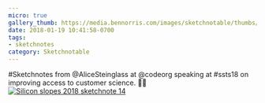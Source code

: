 ```yaml
---
micro: true
gallery_thumb: https://media.bennorris.com/images/sketchnotable/thumbs/silicon-slopes-2018-sketchnote-14.jpg
date: 2018-01-19 10:41:58-0700
tags:
- sketchnotes
category: Sketchnotable
---
```


#Sketchnotes from @AliceSteinglass at @codeorg speaking at #ssts18 on improving access to customer science. ✍🏼 [![Silicon slopes 2018 sketchnote 14](https://media.bennorris.com/images/sketchnotable/silicon-slopes-2018/silicon-slopes-2018-sketchnote-14.jpg)](https://media.bennorris.com/images/sketchnotable/silicon-slopes-2018/silicon-slopes-2018-sketchnote-14.jpg)